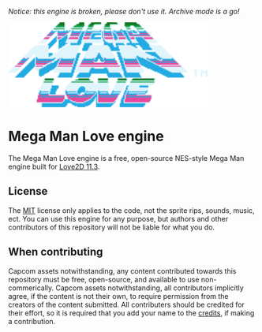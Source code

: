 *Notice: this engine is broken, please don't use it. Archive mode is a go!*

<img src="https://raw.githubusercontent.com/Yozzaxia1311/MegaManLove/wikires/mml.png" width="404" height="172"/>
<h1>Mega Man Love engine</h1>
The Mega Man Love engine is a free, open-source NES-style Mega Man engine built for <a href="http://love2d.org">Love2D 11.3</a>.

<h2>License</h2>
The <a href="./LICENSE">MIT</a> license only applies to the code, not the sprite rips, sounds, music, ect. You can use this engine for any purpose, but authors and other contributors of this repository will not be liable for what you do.

<h2>When contributing</h2>
Capcom assets notwithstanding, any content contributed towards this repository must be free, open-source, and available to use non-commerically. Capcom assets notwithstanding, all contributors implicitly agree, if the content is not their own, to require permission from the creators of the content submitted. All contributers should be credited for their effort, so it is required that you add your name to the <a href="./CREDIT.MD">credits</a>, if making a contribution.
